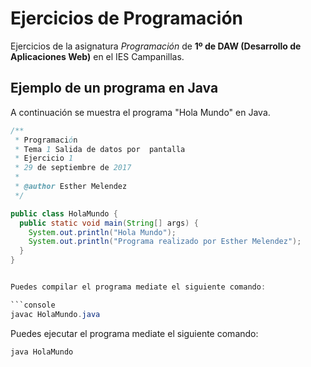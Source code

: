 # Ejercicios de Programación

Ejercicios de la asignatura *Programación* de **1º de DAW
(Desarrollo de Aplicaciones Web)** en el IES Campanillas.

## Ejemplo de un programa en Java

A continuación se muestra el programa "Hola Mundo" en Java.

```java
/**
 * Programación
 * Tema 1 Salida de datos por  pantalla
 * Ejercicio 1
 * 29 de septiembre de 2017
 * 
 * @author Esther Melendez
 */

public class HolaMundo {
  public static void main(String[] args) {
    System.out.println("Hola Mundo");
    System.out.println("Programa realizado por Esther Melendez");
  }
}


Puedes compilar el programa mediate el siguiente comando:

```console
javac HolaMundo.java
```


Puedes ejecutar el programa mediate el siguiente comando:

```console
java HolaMundo
```

